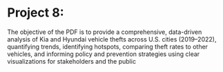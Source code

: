# Project 8: 

The objective of the PDF is to provide a comprehensive, data-driven analysis of Kia and Hyundai vehicle thefts across U.S. cities (2019–2022), quantifying trends, identifying hotspots, comparing theft rates to other vehicles, and informing policy and prevention strategies using clear visualizations for stakeholders and the public